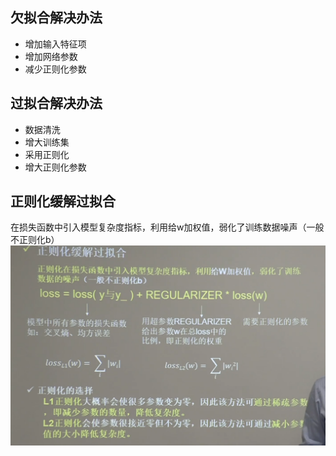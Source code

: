## 欠拟合解决办法
- 增加输入特征项
- 增加网络参数
- 减少正则化参数

## 过拟合解决办法
- 数据清洗
- 增大训练集
- 采用正则化
- 增大正则化参数

## 正则化缓解过拟合
在损失函数中引入模型复杂度指标，利用给w加权值，弱化了训练数据噪声（一般不正则化b）
![正则化](../../../pictures/正则化.png)